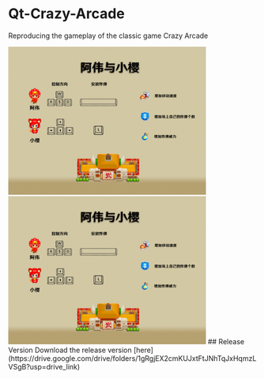 # Qt-Crazy-Arcade
Reproducing the gameplay of the classic game Crazy Arcade

<img src="https://github.com/YangYY06/Qt-Crazy-Arcade/blob/main/bombermanPic/Cover2.png" width = "400" alt="cover2" />
<img src="https://github.com/YangYY06/Qt-Crazy-Arcade/blob/main/bombermanPic/Cover2.png" width = "400" alt="cover2" />
## Release Version
Download the release version [here](https://drive.google.com/drive/folders/1gRgjEX2cmKUJxtFtJNhTqJxHqmzLVSgB?usp=drive_link)
